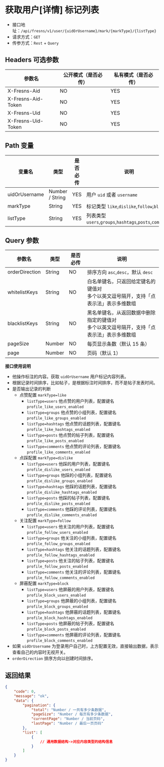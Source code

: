 # 获取用户[详情] 标记列表

- 接口地址：`/api/fresns/v1/user/{uidOrUsername}/mark/{markType}/{listType}`
- 请求方式：`GET`
- 传参方式：`Rest` + `Query`

## Headers 可选参数

| 参数名 | 公开模式（是否必传） | 私有模式（是否必传） |
| --- | --- | --- |
| X-Fresns-Aid | NO | YES |
| X-Fresns-Aid-Token | NO | YES |
| X-Fresns-Uid | NO | YES |
| X-Fresns-Uid-Token | NO | YES |

## Path 变量

| 变量名 | 类型 | 是否必传 | 说明 |
| --- | --- | --- | --- |
| uidOrUsername | Number / String | YES | 用户 `uid` 或者 `username` |
| markType | String | YES | 标记类型 `like`,`dislike`,`follow`,`block` |
| listType | String | YES | 列表类型 `users`,`groups`,`hashtags`,`posts`,`comments` |

## Query 参数

| 参数名 | 类型 | 是否必传 | 说明 |
| --- | --- | --- | --- |
| orderDirection | String | NO | 排序方向 `asc`,`desc`，默认 `desc` |
| whitelistKeys | String | NO | 白名单键名，只返回给定键名的键值对<br>多个以英文逗号隔开，支持「点表示法」表示多维数组 |
| blacklistKeys | String | NO | 黑名单键名，从返回数据中删除指定的键值对<br>多个以英文逗号隔开，支持「点表示法」表示多维数组 |
| pageSize | Number | NO | 每页显示条数（默认 15 条） |
| page | Number | NO | 页码（默认 1） |

**接口使用说明**

- 他操作标注的内容。获取 `uidOrUsername` 用户标记内容列表。
- 根据记录时间排序，比如帖子，是根据标注时间排序，而不是帖子发表时间。
- 是否输出记录的判断
    - 点赞配置 `markType=like`
        - `listType=users` 他点赞的用户列表，配置键名 `profile_like_users_enabled`
        - `listType=groups` 他点赞的小组列表，配置键名 `profile_like_groups_enabled`
        - `listType=hashtags` 他点赞的话题列表，配置键名 `profile_like_hashtags_enabled`
        - `listType=posts` 他点赞的帖子列表，配置键名 `profile_like_posts_enabled`
        - `listType=comments` 他点赞的评论列表，配置键名 `profile_like_comments_enabled`
    - 点踩配置 `markType=dislike`
        - `listType=users` 他踩的用户列表，配置键名 `profile_dislike_users_enabled`
        - `listType=groups` 他踩的小组列表，配置键名 `profile_dislike_groups_enabled`
        - `listType=hashtags` 他踩的话题列表，配置键名 `profile_dislike_hashtags_enabled`
        - `listType=posts` 他踩的帖子列表，配置键名 `profile_dislike_posts_enabled`
        - `listType=comments` 他踩的评论列表，配置键名 `profile_dislike_comments_enabled`
    - 关注配置 `markType=follow`
        - `listType=users` 他关注的用户列表，配置键名 `profile_follow_users_enabled`
        - `listType=groups` 他关注的小组列表，配置键名 `profile_follow_groups_enabled`
        - `listType=hashtags` 他关注的话题列表，配置键名 `profile_follow_hashtags_enabled`
        - `listType=posts` 他关注的帖子列表，配置键名 `profile_follow_posts_enabled`
        - `listType=comments` 他关注的评论列表，配置键名 `profile_follow_comments_enabled`
    - 屏蔽配置 `markType=block`
        - `listType=users` 他屏蔽的用户列表，配置键名 `profile_block_users_enabled`
        - `listType=groups` 他屏蔽的小组列表，配置键名 `profile_block_groups_enabled`
        - `listType=hashtags` 他屏蔽的话题列表，配置键名 `profile_block_hashtags_enabled`
        - `listType=posts` 他屏蔽的帖子列表，配置键名 `profile_block_posts_enabled`
        - `listType=comments` 他屏蔽的评论列表，配置键名 `profile_block_comments_enabled`
- 如果 `uidOrUsername` 为登录用户自己时，上方配置无效，直接输出数据，表示查看自己的内容时无视开关。
- `orderDirection` 排序方向以创建时间排序。

## 返回结果

```json
{
    "code": 0,
    "message": "ok",
    "data": {
        "pagination": {
            "total": "Number / 一共有多少条数据",
            "pageSize": "Number / 每页有多少条数据",
            "currentPage": "Number / 当前页码",
            "lastPage": "Number / 最后一页页码"
        },
        "list": [
            {
                // 通用数据结构->对应内容类型的结构信息
            }
        ]
    }
}
```
